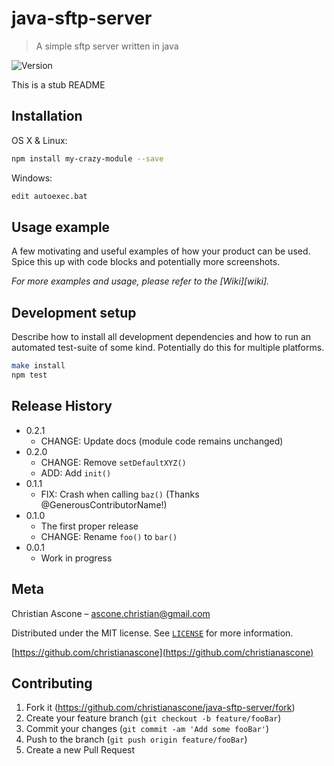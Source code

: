 # java-sftp-server
> A simple sftp server written in java

![Version][version-image]

This is a stub README

## Installation

OS X & Linux:

```sh
npm install my-crazy-module --save
```

Windows:

```sh
edit autoexec.bat
```

## Usage example

A few motivating and useful examples of how your product can be used. Spice this up with code blocks and potentially more screenshots.

_For more examples and usage, please refer to the [Wiki][wiki]._

## Development setup

Describe how to install all development dependencies and how to run an automated test-suite of some kind. Potentially do this for multiple platforms.

```sh
make install
npm test
```

## Release History

* 0.2.1
    * CHANGE: Update docs (module code remains unchanged)
* 0.2.0
    * CHANGE: Remove `setDefaultXYZ()`
    * ADD: Add `init()`
* 0.1.1
    * FIX: Crash when calling `baz()` (Thanks @GenerousContributorName!)
* 0.1.0
    * The first proper release
    * CHANGE: Rename `foo()` to `bar()`
* 0.0.1
    * Work in progress

## Meta

Christian Ascone – ascone.christian@gmail.com

Distributed under the MIT license. See [``LICENSE``](https://github.com/christianascone/java-sftp-server/blob/master/LICENSE) for more information.

[https://github.com/christianascone](https://github.com/christianascone)

## Contributing

1. Fork it (<https://github.com/christianascone/java-sftp-server/fork>)
2. Create your feature branch (`git checkout -b feature/fooBar`)
3. Commit your changes (`git commit -am 'Add some fooBar'`)
4. Push to the branch (`git push origin feature/fooBar`)
5. Create a new Pull Request

<!-- Markdown link & img dfn's -->
[version-image]: https://img.shields.io/badge/version-0.2.0-brightgreen.svg
[java-image]: https://img.shields.io/java/v/datadog-metrics.svg?style=flat-square
